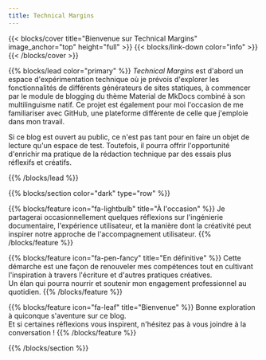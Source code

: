 ```yaml
---
title: Technical Margins
---
```


{{< blocks/cover title="Bienvenue sur Technical Margins" image_anchor="top" height="full" >}}
{{< blocks/link-down color="info" >}}
{{< /blocks/cover >}}

{{% blocks/lead color="primary" %}}
*Technical Margins* est d'abord un espace d'expérimentation technique où je prévois d'explorer les fonctionnalités de différents générateurs de sites statiques, à commencer par le module de blogging du thème Material de MkDocs combiné à son multilinguisme natif. Ce projet est également pour moi l'occasion de me familiariser avec GitHub, une plateforme différente de celle que j'emploie dans mon travail.

Si ce blog est ouvert au public, ce n'est pas tant pour en faire un objet de lecture qu'un espace de test. Toutefois, il pourra offrir l'opportunité d'enrichir ma pratique de la rédaction technique par des essais plus réflexifs et créatifs.

{{% /blocks/lead %}}

{{% blocks/section color="dark" type="row" %}}

{{% blocks/feature icon="fa-lightbulb" title="À l'occasion" %}}
Je partagerai occasionnellement quelques réflexions sur l'ingénierie documentaire, l'expérience utilisateur, et la manière dont la créativité peut inspirer notre approche de l'accompagnement utilisateur.
{{% /blocks/feature %}}

{{% blocks/feature icon="fa-pen-fancy" title="En définitive" %}}
Cette démarche est une façon de renouveler mes compétences tout en cultivant l'inspiration à travers l'écriture et d'autres pratiques créatives.  
Un élan qui pourra nourrir et soutenir mon engagement professionnel au quotidien.
{{% /blocks/feature %}}

{{% blocks/feature icon="fa-leaf" title="Bienvenue" %}}
Bonne exploration à quiconque s'aventure sur ce blog.  
Et si certaines réflexions vous inspirent, n'hésitez pas à vous joindre à la conversation !
{{% /blocks/feature %}}

{{% /blocks/section %}}
